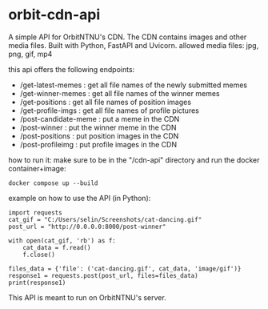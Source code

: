 # orbit-cdn-api
A simple API for OrbitNTNU's CDN. The CDN contains images and other media files. Built with Python, FastAPI and Uvicorn.
allowed media files: jpg, png, gif, mp4

this api offers the following endpoints:
- /get-latest-memes : get all file names of the newly submitted memes
- /get-winner-memes : get all file names of the winner memes
- /get-positions : get all file names of position images
- /get-profile-imgs : get all file names of profile pictures
- /post-candidate-meme : put a meme in the CDN
- /post-winner : put the winner meme in the CDN
- /post-positions : put position images in the CDN
- /post-profileimg : put profile images in the CDN

how to run it:
make sure to be in the "/cdn-api" directory and run the docker container+image:
```
docker compose up --build
```

example on how to use the API (in Python):
```
import requests
cat_gif = "C:/Users/selin/Screenshots/cat-dancing.gif"
post_url = "http://0.0.0.0:8000/post-winner"

with open(cat_gif, 'rb') as f:
    cat_data = f.read()
    f.close()

files_data = {'file': ('cat-dancing.gif', cat_data, 'image/gif')}
response1 = requests.post(post_url, files=files_data)
print(response1)
```
This API is meant to run on OrbitNTNU's server.
